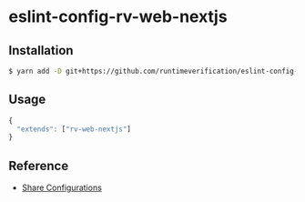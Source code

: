 # eslint-config-rv-web-nextjs

## Installation

```sh
$ yarn add -D git+https://github.com/runtimeverification/eslint-config-rv-web-nextjs.git#master
```

## Usage

```javascript
{
  "extends": ["rv-web-nextjs"]
}
```

## Reference

- [Share Configurations](https://eslint.org/docs/latest/extend/shareable-configs)

